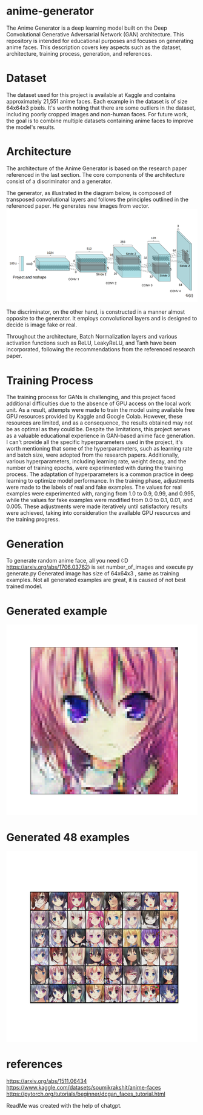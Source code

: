 # anime-generator

The Anime Generator is a deep learning model built on the Deep Convolutional Generative Adversarial Network (GAN) architecture. This repository is intended for educational purposes and focuses on generating anime faces. This description covers key aspects such as the dataset, architecture, training process, generation, and references.


# Dataset
The dataset used for this project is available at Kaggle and contains approximately 21,551 anime faces. Each example in the dataset is of size 64x64x3 pixels. It's worth noting that there are some outliers in the dataset, including poorly cropped images and non-human faces. For future work, the goal is to combine multiple datasets containing anime faces to improve the model's results.



# Architecture
The architecture of the Anime Generator is based on the research paper referenced in the last section. The core components of the architecture consist of a discriminator and a generator.

The generator, as illustrated in the diagram below, is composed of transposed convolutional layers and follows the principles outlined in the referenced paper. He generates new images from vector.
![architecture](https://github.com/Sebastianyyy/anime-generator/blob/main/images/architecture.png)


The discriminator, on the other hand, is constructed in a manner almost opposite to the generator. It employs convolutional layers and is designed to decide is image fake or real.

Throughout the architecture, Batch Normalization layers and various activation functions such as ReLU, LeakyReLU, and Tanh have been incorporated, following the recommendations from the referenced research paper.




# Training Process
The training process for GANs is challenging, and this project faced additional difficulties due to the absence of GPU access on the local work unit. As a result, attempts were made to train the model using available free GPU resources provided by Kaggle and Google Colab. However, these resources are limited, and as a consequence, the results obtained may not be as optimal as they could be. Despite the limitations, this project serves as a valuable educational experience in GAN-based anime face generation.
I can't provide all the specific hyperparameters used in the project, it's worth mentioning that some of the hyperparameters, such as learning rate and batch size, were adopted from the research papers. Additionally, various hyperparameters, including learning rate, weight decay, and the number of training epochs, were experimented with during the training process. The adaptation of hyperparameters is a common practice in deep learning to optimize model performance.
In the training phase, adjustments were made to the labels of real and fake examples. The values for real examples were experimented with, ranging from 1.0 to 0.9, 0.99, and 0.995, while the values for fake examples were modified from 0.0 to 0.1, 0.01, and 0.005. These adjustments were made iteratively until satisfactory results were achieved, taking into consideration the available GPU resources and the training progress.

# Generation
To generate random anime face, all you need (:D https://arxiv.org/abs/1706.03762) is set number_of_images and execute py generate.py
Generated image has size of 64x64x3 , same as training examples. Not all generated examples are great, it is caused of not best trained model.
# Generated example
![anime-1-example](https://github.com/Sebastianyyy/anime-generator/blob/main/images/anime.png)

# Generated 48 examples
![anime-48-example](https://github.com/Sebastianyyy/anime-generator/blob/main/images/anime1.png)



# references
https://arxiv.org/abs/1511.06434
https://www.kaggle.com/datasets/soumikrakshit/anime-faces
https://pytorch.org/tutorials/beginner/dcgan_faces_tutorial.html

ReadMe was created with the help of chatgpt.